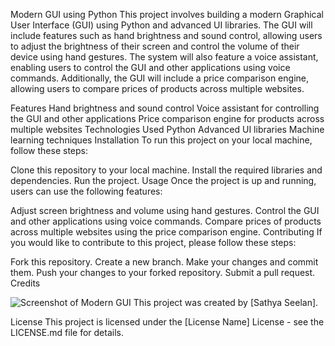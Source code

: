 Modern GUI using Python
This project involves building a modern Graphical User Interface (GUI) using Python and advanced UI libraries. The GUI will include features such as hand brightness and sound control, allowing users to adjust the brightness of their screen and control the volume of their device using hand gestures. The system will also feature a voice assistant, enabling users to control the GUI and other applications using voice commands. Additionally, the GUI will include a price comparison engine, allowing users to compare prices of products across multiple websites.

Features
Hand brightness and sound control
Voice assistant for controlling the GUI and other applications
Price comparison engine for products across multiple websites
Technologies Used
Python
Advanced UI libraries
Machine learning techniques
Installation
To run this project on your local machine, follow these steps:

Clone this repository to your local machine.
Install the required libraries and dependencies.
Run the project.
Usage
Once the project is up and running, users can use the following features:

Adjust screen brightness and volume using hand gestures.
Control the GUI and other applications using voice commands.
Compare prices of products across multiple websites using the price comparison engine.
Contributing
If you would like to contribute to this project, please follow these steps:

Fork this repository.
Create a new branch.
Make your changes and commit them.
Push your changes to your forked repository.
Submit a pull request.
Credits

![Screenshot of Modern GUI]([https://drive.google.com/.../example.png](https://i0.wp.com/www.franksworld.com/wp-content/uploads/2022/11/iM3kjbbKHQU_maxres.jpg?w=1280&ssl=1))
This project was created by [Sathya Seelan].

License
This project is licensed under the [License Name] License - see the LICENSE.md file for details.
